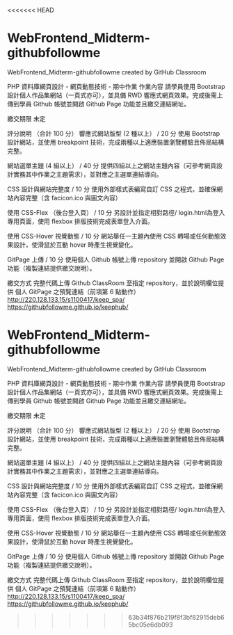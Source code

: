 <<<<<<< HEAD
# WebFrontend_Midterm-githubfollowme
WebFrontend_Midterm-githubfollowme created by GitHub Classroom

PHP 資料庫網頁設計 - 網頁動態技術 - 期中作業
作業內容
請學員使⽤ Bootstrap 設計個人作品集網站（一頁式亦可），並具備 RWD 響應式網頁效果。完成後需上傳到學員 Github 帳號並開啟 Github Page 功能並且繳交連結網址。

繳交期限
未定

評分說明 （合計 100 分）
響應式網站版型 (2 種以上） / 20 分
使用 Bootstrap 設計網站，並使用 breakpoint 技術，完成兩種以上適應裝置瀏覽體驗且佈局結構完整。

網站選單主題 (4 組以上） / 40 分
提供四組以上之網站主題內容（可參考網頁設計實務其中作業之主題需求），並對應之主選單連結導向。

CSS 設計與網站完整度 / 10 分
使用外部樣式表編寫自訂 CSS 之程式，並確保網站內容完整（含 facicon.ico 與圖文內容）

使用 CSS-Flex （後台登入頁） / 10 分
另設計並指定相對路徑/ login.html為登入專用頁面，使用 flexbox 排版技術完成表單登入介面。

使用 CSS-Hover 視覺動態 / 10 分
網站舉任一主題內使用 CSS 轉場或任何動態效果設計，使滑鼠於互動 hover 時產生視覺變化。

GitPage 上傳 / 10 分
使用個人 Github 帳號上傳 repository 並開啟 Github Page 功能（複製連結提供繳交說明）。

繳交方式
完整代碼上傳 Github ClassRoom 至指定 repository，並於說明欄位提供 個人 GitPage 之預覽連結（前項第 6 點動作）
http://220.128.133.15/s1100417/keep_spa/
https://githubfollowme.github.io/keephub/

# WebFrontend_Midterm-githubfollowme
WebFrontend_Midterm-githubfollowme created by GitHub Classroom

PHP 資料庫網頁設計 - 網頁動態技術 - 期中作業
作業內容
請學員使⽤ Bootstrap 設計個人作品集網站（一頁式亦可），並具備 RWD 響應式網頁效果。完成後需上傳到學員 Github 帳號並開啟 Github Page 功能並且繳交連結網址。

繳交期限
未定

評分說明 （合計 100 分）
響應式網站版型 (2 種以上） / 20 分
使用 Bootstrap 設計網站，並使用 breakpoint 技術，完成兩種以上適應裝置瀏覽體驗且佈局結構完整。

網站選單主題 (4 組以上） / 40 分
提供四組以上之網站主題內容（可參考網頁設計實務其中作業之主題需求），並對應之主選單連結導向。

CSS 設計與網站完整度 / 10 分
使用外部樣式表編寫自訂 CSS 之程式，並確保網站內容完整（含 facicon.ico 與圖文內容）

使用 CSS-Flex （後台登入頁） / 10 分
另設計並指定相對路徑/ login.html為登入專用頁面，使用 flexbox 排版技術完成表單登入介面。

使用 CSS-Hover 視覺動態 / 10 分
網站舉任一主題內使用 CSS 轉場或任何動態效果設計，使滑鼠於互動 hover 時產生視覺變化。

GitPage 上傳 / 10 分
使用個人 Github 帳號上傳 repository 並開啟 Github Page 功能（複製連結提供繳交說明）。

繳交方式
完整代碼上傳 Github ClassRoom 至指定 repository，並於說明欄位提供 個人 GitPage 之預覽連結（前項第 6 點動作）
http://220.128.133.15/s1100417/keep_spa/
https://githubfollowme.github.io/keephub/
>>>>>>> 63b34f876b219f8f3bf82915deb65bc05e6db093
